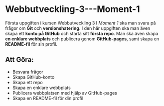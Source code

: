 # Webbutveckling-3---Moment-1
Första uppgiften i kursen Webbutveckling 3
I _Moment 1_ ska man svara på frågor om **Git** och **versionshatering**. I den här uppgiften ska man även skapa ett **konto på GitHub** och starta sitt **första repo**. Man ska även skapa **en enklare webbplats** och publicera genom **GitHub-pages**, samt skapa en **README-fil** för sin profil.

## Att Göra:
* Besvara frågor
* Skapa GitHub-konto
* Skapa ett repo
* Skapa en enklare webbplats
* Publicera webbplatsen med hjälp av GitHub-pages
* Skapa en README-fil för din profil

